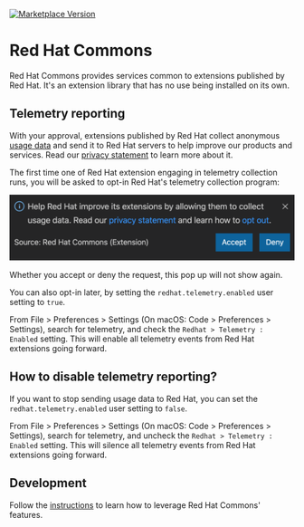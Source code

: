 [![Marketplace Version](https://vsmarketplacebadge.apphb.com/version/redhat.vscode-commons.svg "Current Release")](https://marketplace.visualstudio.com/items?itemName=redhat.vscode-commons)

# Red Hat Commons
Red Hat Commons provides services common to extensions published by Red Hat. It's an extension library that has no use being installed on its own.

## Telemetry reporting
With your approval, extensions published by Red Hat collect anonymous [usage data](https://github.com/redhat-developer/vscode-commons/blob/master/USAGE_DATA.md) and send it to Red Hat servers to help improve our products and services. Read our [privacy statement](https://developers.redhat.com/article/tool-data-collection) to learn more about it.

The first time one of Red Hat extension engaging in telemetry collection runs, you will be asked to opt-in Red Hat's telemetry collection program:

![Opt-in request](images/optin-request.png)

Whether you accept or deny the request, this pop up will not show again.

You can also opt-in later, by setting the `redhat.telemetry.enabled` user setting to `true`.

From File > Preferences > Settings (On macOS: Code > Preferences > Settings), search for telemetry, and check the `Redhat > Telemetry : Enabled` setting. This will enable all telemetry events from Red Hat extensions going forward.


## How to disable telemetry reporting?
If you want to stop sending usage data to Red Hat, you can set the `redhat.telemetry.enabled` user setting to `false`.

From File > Preferences > Settings (On macOS: Code > Preferences > Settings), search for telemetry, and uncheck the `Redhat > Telemetry : Enabled` setting. This will silence all telemetry events from Red Hat extensions going forward.

## Development
Follow the [instructions](https://github.com/redhat-developer/vscode-commons/blob/master/INSTRUCTIONS.md) to learn how to leverage Red Hat Commons' features.

